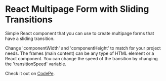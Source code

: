 # React Multipage Form with Sliding Transitions
Simple React component that you can use to create multipage forms that have a sliding transition.

Change 'componentWidth' and 'componentHeight' to match for your project needs. The frames (main content) can be any type of HTML element or a React component. You can change the speed of the transition by changing the 'transitionSpeed' variable.

Check it out on [CodePe](https://codepen.io/brentbachelder/pen/QWVaOQy).
